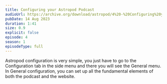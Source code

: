 ```yaml
---
title: Configuring your Astropod Podcast
audioUrl: https://archive.org/download/astropod/4%20-%20Configuring%20your%20Astropod%20Podcast%20%28enhanced%29.ogg
pubDate: 14 Aug 2023
duration: 1:41
size: 0.9
explicit: false
episode: 4
season: 1
episodeType: full
---
```

Astropod configuration is very simple, you just have to go to the Configuration tab in the side menu and there you will see the General menu. In General configuration, you can set up all the fundamental elements of both the podcast and the website.